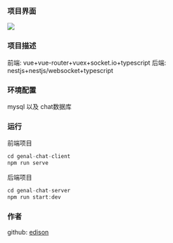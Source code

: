 ### 项目界面
![](../assets/1.png)



### 项目描述
前端: vue+vue-router+vuex+socket.io+typescript
后端: nestjs+nestjs/websocket+typescript

### 环境配置
mysql 以及 chat数据库

### 运行
前端项目
```js
cd genal-chat-client 
npm run serve
```
后端项目
```js
cd genal-chat-server
npm run start:dev
```

### 作者
github: [edison](https://github.com/genaller)
